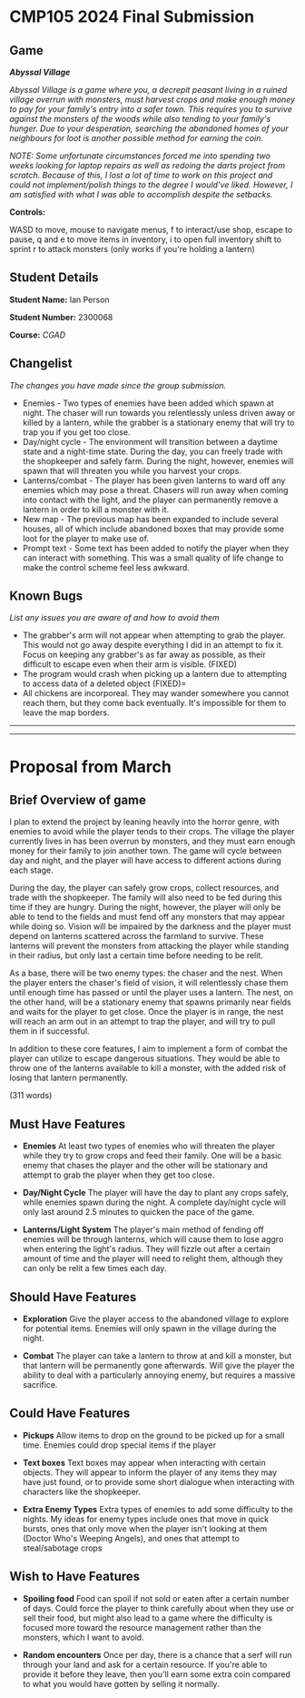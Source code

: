 # CMP105 2024 Final Submission 

## Game 

**_Abyssal Village_** 

_Abyssal Village is a game where you, a decrepit peasant living in a ruined village overrun with monsters, must harvest crops and make enough money to pay for your family's entry into a safer town. This requires you to survive against the monsters of the woods while also tending to your family's hunger. Due to your desperation, searching the abandoned homes of your neighbours for loot is another possible method for earning the coin._

_NOTE: Some unfortunate circumstances forced me into spending two weeks looking for laptop repairs as well as redoing the darts project from scratch. Because of this, I lost a lot of time to work on this project and could not implement/polish things to the degree I would've liked. However, I am satisfied with what I was able to accomplish despite the setbacks._

**Controls:** 

WASD to move,
mouse to navigate menus,
f to interact/use shop,
escape to pause,
q and e to move items in inventory,
i to open full inventory
shift to sprint
r to attack monsters (only works if you're holding a lantern)

## Student Details

**Student Name:** Ian Person

**Student Number:** 2300068

**Course:** _CGAD_
## Changelist
_The changes you have made since the group submission._

* Enemies - Two types of enemies have been added which spawn at night. The chaser will run towards you relentlessly unless driven away or killed by a lantern, while the grabber is a stationary enemy that will try to trap you if you get too close.
* Day/night cycle - The environment will transition between a daytime state and a night-time state. During the day, you can freely trade with the shopkeeper and safely farm. During the night, however, enemies will spawn that will threaten you while you harvest your crops.
* Lanterns/combat - The player has been given lanterns to ward off any enemies which may pose a threat. Chasers will run away when coming into contact with the light, and the player can permanently remove a lantern in order to kill a monster with it.
* New map - The previous map has been expanded to include several houses, all of which include abandoned boxes that may provide some loot for the player to make use of.
* Prompt text - Some text has been added to notify the player when they can interact with something. This was a small quality of life change to make the control scheme feel less awkward.

## Known Bugs
_List any issues you are aware of and how to avoid them_

* The grabber's arm will not appear when attempting to grab the player. This would not go away despite everything I did in an attempt to fix it. Focus on keeping any grabber's as far away as possible, as their difficult to escape even when their arm is visible. (FIXED)
* The program would crash when picking up a lantern due to attempting to access data of a deleted object (FIXED)=
* All chickens are incorporeal. They may wander somewhere you cannot reach them, but they come back eventually. It's impossible for them to leave the map borders.
---
---

# Proposal from March

## Brief Overview of game 

I plan to extend the project by leaning heavily into the horror genre, with enemies to avoid while the player tends to their crops. The village the player currently lives in has been overrun by monsters, and they must earn enough money for their family to join another town. The game will cycle between day and night, and the player will have access to different actions during each stage. 

During the day, the player can safely grow crops, collect resources, and trade with the shopkeeper. The family will also need to be fed during this time if they are hungry. During the night, however, the player will only be able to tend to the fields and must fend off any monsters that may appear while doing so. Vision will be impaired by the darkness and the player must depend on lanterns scattered across the farmland to survive. These lanterns will prevent the monsters from attacking the player while standing in their radius, but only last a certain time before needing to be relit.

As a base, there will be two enemy types: the chaser and the nest. When the player enters the chaser's field of vision, it will relentlessly chase them until enough time has passed or until the player uses a lantern. The nest, on the other hand, will be a stationary enemy that spawns primarily near fields and waits for the player to get close. Once the player is in range, the nest will reach an arm out in an attempt to trap the player, and will try to pull them in if successful.

In addition to these core features, I aim to implement a form of combat the player can utilize to escape dangerous situations. They would be able to throw one of the lanterns available to kill a monster, with the added risk of losing that lantern permanently.

(311 words)


## Must Have Features


- **Enemies** At least two types of enemies who will threaten the player while they try to grow crops and feed their family. One will be a basic enemy that chases the player and the other will be stationary and attempt to grab the player when they get too close.


- **Day/Night Cycle** The player will have the day to plant any crops safely, while enemies spawn during the night. A complete day/night cycle will only last around 2.5 minutes to quicken the pace of the game.


- **Lanterns/Light System** The player's main method of fending off enemies will be through lanterns, which will cause them to lose aggro when entering the light's radius. They will fizzle out after a certain amount of time and the player will need to relight them, although they can only be relit a few times each day.


## Should Have Features


- **Exploration** Give the player access to the abandoned village to explore for potential items. Enemies will only spawn in the village during the night.


- **Combat** The player can take a lantern to throw at and kill a monster, but that lantern will be permanently gone afterwards. Will give the player the ability to deal with a particularly annoying enemy, but requires a massive sacrifice.


## Could Have Features


- **Pickups** Allow items to drop on the ground to be picked up for a small time. Enemies could drop special items if the player


- **Text boxes** Text boxes may appear when interacting with certain objects. They will appear to inform the player of any items they may have just found, or to provide some short dialogue when interacting with characters like the shopkeeper.


- **Extra Enemy Types** Extra types of enemies to add some difficulty to the nights. My ideas for enemy types include ones that move in quick bursts, ones that only move when the player isn't looking at them (Doctor Who's Weeping Angels), and ones that attempt to steal/sabotage crops


## Wish to Have Features


- **Spoiling food** Food can spoil if not sold or eaten after a certain number of days. Could force the player to think carefully about when they use or sell their food, but might also lead to a game where the difficulty is focused more toward the resource management rather than the monsters, which I want to avoid.


- **Random encounters** Once per day, there is a chance that a serf will run through your land and ask for a certain resource. If you're able to provide it before they leave, then you'll earn some extra coin compared to what you would have gotten by selling it normally.

